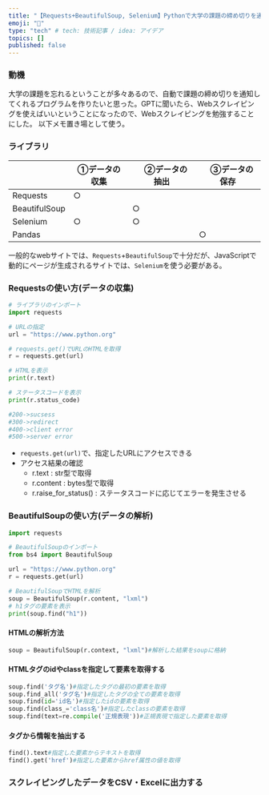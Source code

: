 ```yaml
---
title: "【Requests+BeautifulSoup, Selenium】Pythonで大学の課題の締め切りを通知する"
emoji: "🐙"
type: "tech" # tech: 技術記事 / idea: アイデア
topics: []
published: false
---
```


### 動機

大学の課題を忘れるということが多々あるので、自動で課題の締め切りを通知してくれるプログラムを作りたいと思った。GPTに聞いたら、Webスクレイピングを使えばいいということになったので、Webスクレイピングを勉強することにした。
以下メモ置き場として使う。

### ライブラリ


|      |  ①データの収集  |　②データの抽出  |　③データの保存  |
| ---- | ---- | ---- | ---- |
|  Requests  |  ○  |　　  |     |
|  BeautifulSoup |    |  ○  |   |
|  Selenium  |  ○  |  ○  |    |
|  Pandas  |    |    |  ○  |

一般的なwebサイトでは、`Requests`+`BeautifulSoup`で十分だが、JavaScriptで動的にページが生成されるサイトでは、`Selenium`を使う必要がある。

### Requestsの使い方(データの収集)

```python
# ライブラリのインポート
import requests

# URLの指定
url = "https://www.python.org"

# requests.get()でURLのHTMLを取得
r = requests.get(url)

# HTMLを表示
print(r.text)

# ステータスコードを表示
print(r.status_code)

#200->sucsess
#300->redirect
#400->client error
#500->server error

```

- `requests.get(url)`で、指定したURLにアクセスできる
- アクセス結果の確認
   - r.text : str型で取得
   - r.content : bytes型で取得
   - r.raise_for_status() : ステータスコードに応じてエラーを発生させる

### BeautifulSoupの使い方(データの解析)

```python
import requests

# BeautifulSoupのインポート
from bs4 import BeautifulSoup

url = "https://www.python.org"
r = requests.get(url)

# BeautifulSoupでHTMLを解析
soup = BeautifulSoup(r.content, "lxml")
# h1タグの要素を表示
print(soup.find("h1"))
```
#### HTMLの解析方法
```python
soup = BeautifulSoup(r.context, "lxml")#解析した結果をsoupに格納
```
#### HTMLタグのidやclassを指定して要素を取得する

```python
soup.find('タグ名')#指定したタグの最初の要素を取得
soup.find_all('タグ名')#指定したタグの全ての要素を取得
soup.find(id='id名')#指定したidの要素を取得
soup.find(class_='class名')#指定したclassの要素を取得
soup.find(text=re.compile('正規表現'))#正規表現で指定した要素を取得
```

#### タグから情報を抽出する
  
```python
find().text#指定した要素からテキストを取得
find().get('href')#指定した要素からhref属性の値を取得
```

### スクレイピングしたデータをCSV・Excelに出力する

```python